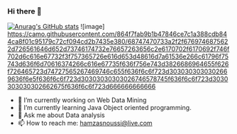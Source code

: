 ### Hi there 👋
[![Anurag's GitHub stats](https://github-readme-stats.vercel.app/api?username=HamzaSn)](https://github.com/HamzaSn/github-readme-stats)
![image] https://camo.githubusercontent.com/864f7fab9b1b47846ce7c1a388cdb844ca8f01c95179c72cf094cd2b7435e380/68747470733a2f2f6769746875622d726561646d652d73746174732e76657263656c2e6170702f6170692f746f702d6c616e67732f3f757365726e616d653d48616d7a61536e266c61796f75743d636f6d70616374266c616e67735f636f756e743d3826686964655f626f726465723d74727565267469746c655f636f6c6f723d3030303030302669636f6e5f636f6c6f723d30303030303026746578745f636f6c6f723d3030303030302662675f636f6c6f723d666666666666

- 🔭 I’m currently working on Web Data Mining
- 🌱 I’m currently learning Java Object oriented programming.
- 💬 Ask me about Data analysis
- 📫 How to reach me: hamzasnoussi@live.com

